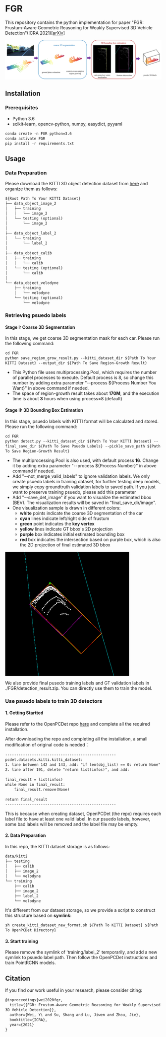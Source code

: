 FGR
===
This repository contains the python implementation for paper "FGR: Frustum-Aware Geometric Reasoning for Weakly Supervised 3D Vehicle Detection"(ICRA 2021)\[[arXiv](https://arxiv.org/abs/2012.00987)\]

<img src="./imgs/FGR.png">

## Installation

### Prerequisites
- Python 3.6
- scikit-learn, opencv-python, numpy, easydict, pyyaml

```shell
conda create -n FGR python=3.6
conda activate FGR
pip install -r requirements.txt
```

## Usage
### Data Preparation

Please download the KITTI 3D object detection dataset from [here](http://www.cvlibs.net/datasets/kitti/eval_object.php?obj_benchmark=3d) and organize them as follows:

```text
${Root Path To Your KITTI Dataset}
├── data_object_image_2
│   ├── training
│   │   └── image_2
│   └── testing (optional)
│       └── image_2
│
├── data_object_label_2
│   └── training
│       └── label_2
│
├── data_object_calib
│   ├── training
│   │   └── calib
│   └── testing (optional)
│       └── calib
│
└── data_object_velodyne
    ├── training
    │   └── velodyne
    └── testing (optional)
        └── velodyne
```

### Retrieving psuedo labels
#### Stage I: Coarse 3D Segmentation
In this stage, we get coarse 3D segmentation mask for each car. Please run the following command:

```shell
cd FGR
python save_region_grow_result.py --kitti_dataset_dir ${Path To Your KITTI Dataset} --output_dir ${Path To Save Region-Growth Result}
```

- This Python file uses multiprocessing.Pool, which requires the number of parallel processes to execute. Default process is 8, so change this number by adding extra parameter "--process ${Process Number You Want}" in above command if needed. 
- The space of region-growth result takes about **170M**, and the execution time is about **3** hours when using process=8 (default)

#### Stage II: 3D Bounding Box Estimation
In this stage, psuedo labels with KITTI format will be calculated and stored. Please run the following command:

```shell
cd FGR
python detect.py --kitti_dataset_dir ${Path To Your KITTI Dataset} --final_save_dir ${Path To Save Psuedo Labels} --pickle_save_path ${Path To Save Region-Growth Result}
```

- The multiprocessing.Pool is also used, with default process **16**. Change it by adding extra parameter "--process ${Process Number}" in above command if needed. 
- Add "--not_merge_valid_labels" to ignore validation labels. We only create psuedo labels in training dataset, for further testing deep models, we simply copy groundtruth validation labels to saved path. If you just want to preserve training psuedo, please add this parameter
- Add "--save_det_image" if you want to visualize the estimated bbox (BEV). The visualization results will be saved in "final_save_dir/image".
- One visualization sample is drawn in different colors: 
    - **white**  points indicate the coarse 3D segmentation of the car 
    - **cyan**   lines indicate left/right side of frustum
    - **green**  point indicates the **key vertex**
    - **yellow** lines indicate GT bbox's 2D projection
    - **purple** box indicates initial estimated bounding box
    - **red**    box indicates the intersection based on purple box, which is also the 2D projection of final estimated 3D bbox

<img src="./imgs/sample_bbox.png" width = "400" div align=center />

We also provide final pusedo training labels and GT validation labels in ./FGR/detection_result.zip. You can directly use them to train the model.


### Use psuedo labels to train 3D detectors
#### 1. Getting Startted

Please refer to the OpenPCDet repo [here](https://github.com/open-mmlab/OpenPCDet) and complete all the required installation.

After downloading the repo and completing all the installation, a small modification of original code is needed：

```text
--------------------------------------------------
pcdet.datasets.kitti.kitti_dataset:
1. line between 142 and 143, add: "if len(obj_list) == 0: return None"
2. line after 191, delete "return list(infos)", and add:

final_result = list(infos)
while None in final_result:
    final_result.remove(None)
            
return final_result
--------------------------------------------------
```

This is because when creating dataset, OpenPCDet (the repo) requires each label file to have at least one valid label. In our psuedo labels, however, some bad labels will be removed and the label file may be empty.

#### 2. Data Preparation

In this repo, the KITTI dataset storage is as follows:

```text
data/kitti
├── testing
│   ├── calib
│   ├── image_2
│   └── velodyne
└── training
    ├── calib
    ├── image_2
    ├── label_2
    └── velodyne
```

It's different from our dataset storage, so we provide a script to construct this structure based on **symlink**:

```shell
sh create_kitti_dataset_new_format.sh ${Path To KITTI Dataset} ${Path To OpenPCDet Directory}
```

#### 3. Start training

Please remove the symlink of 'training/label_2' temporarily, and add a new symlink to psuedo label path. Then follow the OpenPCDet instructions and train PointRCNN models. 

## Citation 
If you find our work useful in your research, please consider citing:
```
@inproceedings{wei2020fgr,
  title={{FGR: Frustum-Aware Geometric Reasoning for Weakly Supervised 3D Vehicle Detection}},
  author={Wei, Yi and Su, Shang and Lu, Jiwen and Zhou, Jie},
  booktitle={ICRA},
  year={2021}
}
```
